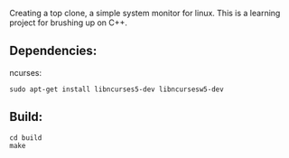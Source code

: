 Creating a top clone, a simple system monitor for linux. This is a learning project for brushing up on C++.


## Dependencies:
ncurses:
```
sudo apt-get install libncurses5-dev libncursesw5-dev
```
## Build:
```
cd build
make
```
